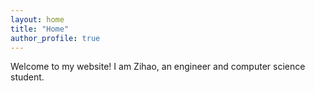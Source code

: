 ```yaml
---
layout: home
title: "Home"
author_profile: true
---
```

Welcome to my website! I am Zihao, an engineer and computer science student.
